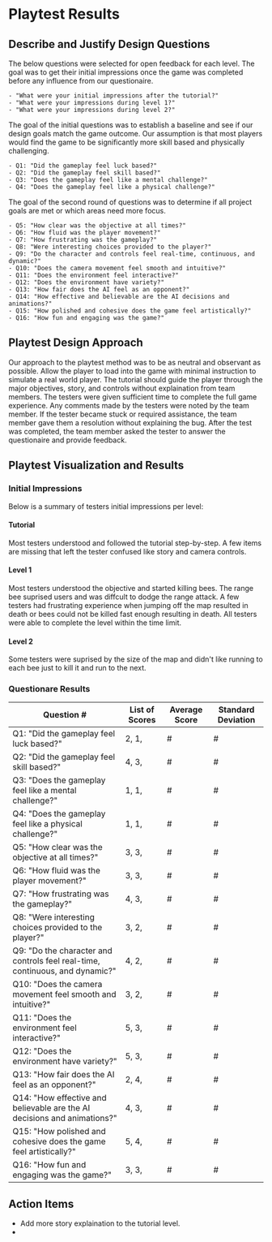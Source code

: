 # Playtest Results

## Describe and Justify Design Questions
The below questions were selected for open feedback for each level. The goal was to get their initial impressions once the game was completed before any influence from our questionaire. 

    - "What were your initial impressions after the tutorial?"
    - "What were your impressions during level 1?"
    - "What were your impressions during level 2?"

The goal of the initial questions was to establish a baseline and see if our design goals match the game outcome. Our assumption is that most players would find the game to be significantly more skill based and physically challenging. 

    - Q1: "Did the gameplay feel luck based?"
    - Q2: "Did the gameplay feel skill based?"
    - Q3: "Does the gameplay feel like a mental challenge?"
    - Q4: "Does the gameplay feel like a physical challenge?"

The goal of the second round of questions was to determine if all project goals are met or which areas need more focus.

    - Q5: "How clear was the objective at all times?"
    - Q6: "How fluid was the player movement?" 
    - Q7: "How frustrating was the gameplay?" 
    - Q8: "Were interesting choices provided to the player?" 
    - Q9: "Do the character and controls feel real-time, continuous, and dynamic?" 
    - Q10: "Does the camera movement feel smooth and intuitive?"
    - Q11: "Does the environment feel interactive?"
    - Q12: "Does the environment have variety?"
    - Q13: "How fair does the AI feel as an opponent?"
    - Q14: "How effective and believable are the AI decisions and animations?"
    - Q15: "How polished and cohesive does the game feel artistically?"
    - Q16: "How fun and engaging was the game?"

## Playtest Design Approach
Our approach to the playtest method was to be as neutral and observant as possible. Allow the player to load into the game with minimal instruction to simulate a real world player. The tutorial should guide the player through the major objectives, story, and controls without explaination from team members. The testers were given sufficient time to complete the full game experience. Any comments made by the testers were noted by the team member. If the tester became stuck or required assistance, the team member gave them a resolution without explaining the bug. After the test was completed, the team member asked the tester to answer the questionaire and provide feedback. 

## Playtest Visualization and Results
### Initial Impressions
Below is a summary of testers initial impressions per level:

#### Tutorial
Most testers understood and followed the tutorial step-by-step. A few items are missing that left the tester confused like story and camera controls.

#### Level 1
Most testers understood the objective and started killing bees. The range bee suprised users and was diffcult to dodge the range attack. A few testers had frustrating experience when jumping off the map resulted in death or bees could not be killed fast enough resulting in death. All testers were able to complete the level within the time limit. 

#### Level 2
Some testers were suprised by the size of the map and didn't like running to each bee just to kill it and run to the next.

### Questionare Results
| Question # | List of Scores | Average Score | Standard Deviation |
| ---------- | -------------- | ------------- | ------------------ |
| Q1: "Did the gameplay feel luck based?" | 2, 1, | # | # |
| Q2: "Did the gameplay feel skill based?" | 4, 3, | # | # |
| Q3: "Does the gameplay feel like a mental challenge?" | 1, 1, | # | # |
| Q4: "Does the gameplay feel like a physical challenge?" | 1, 1, | # | # |
| Q5: "How clear was the objective at all times?" | 3, 3, | # | # |
| Q6: "How fluid was the player movement?" | 3, 3, | # | # |
| Q7: "How frustrating was the gameplay?" | 4, 3, | # | # |
| Q8: "Were interesting choices provided to the player?" | 3, 2, | # | # |
| Q9: "Do the character and controls feel real-time, continuous, and dynamic?" | 4, 2, | # | # |
| Q10: "Does the camera movement feel smooth and intuitive?" | 3, 2, | # | # |
| Q11: "Does the environment feel interactive?"  | 5, 3, | # | # |
| Q12: "Does the environment have variety?" | 5, 3, | # | # |
| Q13: "How fair does the AI feel as an opponent?" | 2, 4, | # | # |
| Q14: "How effective and believable are the AI decisions and animations?" | 4, 3, | # | # |
| Q15: "How polished and cohesive does the game feel artistically?" | 5, 4, | # | # |
| Q16: "How fun and engaging was the game?" | 3, 3, | # | # |

## Action Items
- Add more story explaination to the tutorial level.
- 
